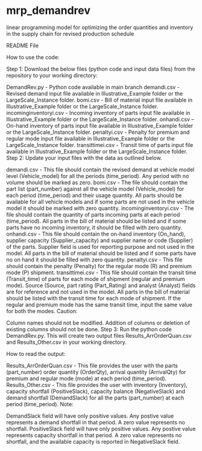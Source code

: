 # mrp_demandrev
linear programming model for optimizing the order quantities and inventory in the supply chain for revised production schedule

README File

How to use the code:

Step 1: Download the below files (python code and input data files) from the repository to your working directory:

DemandRev.py - Python code available in main branch
demandi.csv - Revised demand input file available in Illustrative_Example folder or the LargeScale_Instance folder.
bomi.csv - Bill of material input file available in Illustrative_Example folder or the LargeScale_Instance folder.
incominginventoryi.csv - Incoming inventory of parts input file available in Illustrative_Example folder or the LargeScale_Instance folder.
onhandi.csv – On-hand inventory of parts input file available in Illustrative_Example folder or the LargeScale_Instance folder.
penaltyi.csv - Penalty for premium and regular mode input file available in Illustrative_Example folder or the LargeScale_Instance folder.
transittimei.csv - Transit time of parts input file available in Illustrative_Example folder or the LargeScale_Instance folder.
Step 2: Update your input files with the data as outlined below.

demandi.csv - This file should contain the revised demand at vehicle model level (Vehicle_model) for all the periods (time_period). Any period with no volume should be marked as zero.
bomi.csv - The file should contain the part list (part_number) against all the vehicle model (Vehicle_model) for each period (time_period) and their usage quantity. All parts should be available for all vehicle models and if some parts are not used in the vehicle model it should be marked with zero quantity.
incominginventoryi.csv - The file should contain the quantity of parts incoming parts at each period (time_period). All parts in the bill of material should be listed and if some parts have no incoming inventory, it should be filled with zero quantity.
onhandi.csv - This file should contain the on-hand inventory (On_hand), supplier capacity (Supplier_capacity) and supplier name or code (Supplier) of the parts. Supplier field is used for reporting purpose and not used in the model. All parts in the bill of material should be listed and if some parts have no on hand it should be filled with zero quantity.
penaltyi.csv - This file should contain the penalty (Penalty) for the regular mode (R) and premium mode (P) shipment.
transittimei.csv - This file should contain the transit time (Transit_time) of parts for each mode of shipment (regular and premium mode). Source (Source, part rating (Part_Rating) and analyst (Analyst) fields are for reference and not used in the model. All parts in the bill of material should be listed with the transit time for each mode of shipment. If the regular and premium mode has the same transit time, input the same value for both the modes.
Caution:

Column names should not be modified.
Addition of columns or deletion of existing columns should not be done.
Step 3: Run the python code DemandRev.py. This will create two output files Results_ArrOrderQuan.csv and Results_Other.csv in your working directory.

How to read the output:

Results_ArrOrderQuan.csv - This file provides the user with the parts (part_number) order quantity (OrderQty), arrival quantity (ArrivalQty) for premium and regular mode (mode) at each period (time_period). Results_Other.csv - This file provides the user with inventory (Inventory), capacity shortfall (PositiveSlack), capacity balance (NegativeSlack) and demand shortfall (DemandSlack) for all the parts (part_number) at each period (time_period). Note:

DemandSlack field will have only positive values. Any postive value represents a demand shortfall in that period. A zero value represents no shortfall.
PositiveSlack field will have only positive values. Any postive value represents capacity shortfall in that period. A zero value represents no shortfall, and the available capacity is reported in NegativeSlack field.
